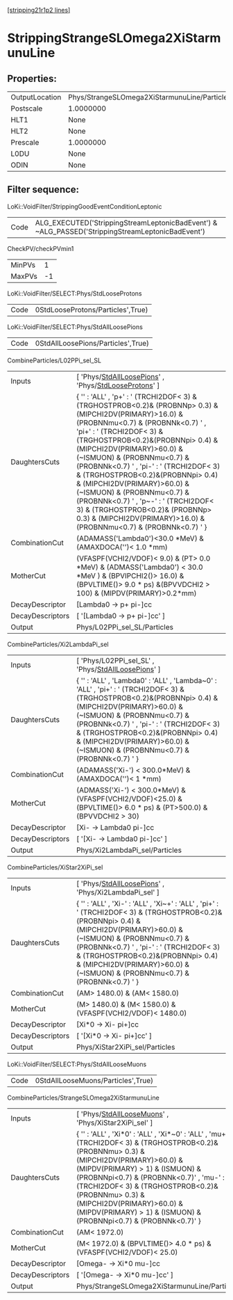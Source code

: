 [[stripping21r1p2 lines]](./stripping21r1p2-index)

# StrippingStrangeSLOmega2XiStarmunuLine

## Properties:

|                |                                              |
|----------------|----------------------------------------------|
| OutputLocation | Phys/StrangeSLOmega2XiStarmunuLine/Particles |
| Postscale      | 1.0000000                                    |
| HLT1           | None                                         |
| HLT2           | None                                         |
| Prescale       | 1.0000000                                    |
| L0DU           | None                                         |
| ODIN           | None                                         |

## Filter sequence:

LoKi::VoidFilter/StrippingGoodEventConditionLeptonic

|      |                                                                                                  |
|------|--------------------------------------------------------------------------------------------------|
| Code | ALG_EXECUTED('StrippingStreamLeptonicBadEvent') & ~ALG_PASSED('StrippingStreamLeptonicBadEvent') |

CheckPV/checkPVmin1

|        |     |
|--------|-----|
| MinPVs | 1   |
| MaxPVs | -1  |

LoKi::VoidFilter/SELECT:Phys/StdLooseProtons

|      |                                   |
|------|-----------------------------------|
| Code | 0StdLooseProtons/Particles',True) |

LoKi::VoidFilter/SELECT:Phys/StdAllLoosePions

|      |                                    |
|------|------------------------------------|
| Code | 0StdAllLoosePions/Particles',True) |

CombineParticles/L02PPi_sel_SL

|                  |                                                                                                                                                                                                                                                                                                                                                                                                                                                                                                                                                                                       |
|------------------|---------------------------------------------------------------------------------------------------------------------------------------------------------------------------------------------------------------------------------------------------------------------------------------------------------------------------------------------------------------------------------------------------------------------------------------------------------------------------------------------------------------------------------------------------------------------------------------|
| Inputs           | [ 'Phys/[StdAllLoosePions](./stripping21r1p2-commonparticles-stdallloosepions)' , 'Phys/[StdLooseProtons](./stripping21r1p2-commonparticles-stdlooseprotons)' ]                                                                                                                                                                                                                                                                                                                                                                                                                     |
| DaughtersCuts    | { '' : 'ALL' , 'p+' : ' (TRCHI2DOF\< 3) & (TRGHOSTPROB\<0.2)& (PROBNNp\> 0.3) & (MIPCHI2DV(PRIMARY)\>16.0) & (PROBNNmu\<0.7) & (PROBNNk\<0.7) ' , 'pi+' : ' (TRCHI2DOF\< 3) & (TRGHOSTPROB\<0.2)&(PROBNNpi\> 0.4) & (MIPCHI2DV(PRIMARY)\>60.0) & (~ISMUON) & (PROBNNmu\<0.7) & (PROBNNk\<0.7) ' , 'pi-' : ' (TRCHI2DOF\< 3) & (TRGHOSTPROB\<0.2)&(PROBNNpi\> 0.4) & (MIPCHI2DV(PRIMARY)\>60.0) & (~ISMUON) & (PROBNNmu\<0.7) & (PROBNNk\<0.7) ' , 'p~-' : ' (TRCHI2DOF\< 3) & (TRGHOSTPROB\<0.2)& (PROBNNp\> 0.3) & (MIPCHI2DV(PRIMARY)\>16.0) & (PROBNNmu\<0.7) & (PROBNNk\<0.7) ' } |
| CombinationCut   | (ADAMASS('Lambda0')\<30.0 \*MeV) & (AMAXDOCA('')\< 1.0 \*mm)                                                                                                                                                                                                                                                                                                                                                                                                                                                                                                                          |
| MotherCut        | (VFASPF(VCHI2/VDOF)\< 9.0) & (PT\> 0.0 \*MeV) & (ADMASS('Lambda0') \< 30.0 \*MeV ) & (BPVIPCHI2()\> 16.0) & (BPVLTIME()\> 9.0 \* ps) &(BPVVDCHI2 \> 100) & (MIPDV(PRIMARY)\>0.2\*mm)                                                                                                                                                                                                                                                                                                                                                                                                  |
| DecayDescriptor  | [Lambda0 -\> p+ pi-]cc                                                                                                                                                                                                                                                                                                                                                                                                                                                                                                                                                              |
| DecayDescriptors | [ '[Lambda0 -\> p+ pi-]cc' ]                                                                                                                                                                                                                                                                                                                                                                                                                                                                                                                                                      |
| Output           | Phys/L02PPi_sel_SL/Particles                                                                                                                                                                                                                                                                                                                                                                                                                                                                                                                                                          |

CombineParticles/Xi2LambdaPi_sel

|                  |                                                                                                                                                                                                                                                                                                                                                         |
|------------------|---------------------------------------------------------------------------------------------------------------------------------------------------------------------------------------------------------------------------------------------------------------------------------------------------------------------------------------------------------|
| Inputs           | [ 'Phys/L02PPi_sel_SL' , 'Phys/[StdAllLoosePions](./stripping21r1p2-commonparticles-stdallloosepions)' ]                                                                                                                                                                                                                                              |
| DaughtersCuts    | { '' : 'ALL' , 'Lambda0' : 'ALL' , 'Lambda~0' : 'ALL' , 'pi+' : ' (TRCHI2DOF\< 3) & (TRGHOSTPROB\<0.2)&(PROBNNpi\> 0.4) & (MIPCHI2DV(PRIMARY)\>60.0) & (~ISMUON) & (PROBNNmu\<0.7) & (PROBNNk\<0.7) ' , 'pi-' : ' (TRCHI2DOF\< 3) & (TRGHOSTPROB\<0.2)&(PROBNNpi\> 0.4) & (MIPCHI2DV(PRIMARY)\>60.0) & (~ISMUON) & (PROBNNmu\<0.7) & (PROBNNk\<0.7) ' } |
| CombinationCut   | (ADAMASS('Xi-') \< 300.0\*MeV) & (AMAXDOCA('')\< 1 \*mm)                                                                                                                                                                                                                                                                                                |
| MotherCut        | (ADMASS('Xi-') \< 300.0\*MeV) & (VFASPF(VCHI2/VDOF)\<25.0) & (BPVLTIME()\> 6.0 \* ps) & (PT\>500.0) & (BPVVDCHI2 \> 30)                                                                                                                                                                                                                                 |
| DecayDescriptor  | [Xi- -\> Lambda0 pi-]cc                                                                                                                                                                                                                                                                                                                               |
| DecayDescriptors | [ '[Xi- -\> Lambda0 pi-]cc' ]                                                                                                                                                                                                                                                                                                                       |
| Output           | Phys/Xi2LambdaPi_sel/Particles                                                                                                                                                                                                                                                                                                                          |

CombineParticles/XiStar2XiPi_sel

|                  |                                                                                                                                                                                                                                                                                                                                                 |
|------------------|-------------------------------------------------------------------------------------------------------------------------------------------------------------------------------------------------------------------------------------------------------------------------------------------------------------------------------------------------|
| Inputs           | [ 'Phys/[StdAllLoosePions](./stripping21r1p2-commonparticles-stdallloosepions)' , 'Phys/Xi2LambdaPi_sel' ]                                                                                                                                                                                                                                    |
| DaughtersCuts    | { '' : 'ALL' , 'Xi-' : 'ALL' , 'Xi~+' : 'ALL' , 'pi+' : ' (TRCHI2DOF\< 3) & (TRGHOSTPROB\<0.2)&(PROBNNpi\> 0.4) & (MIPCHI2DV(PRIMARY)\>60.0) & (~ISMUON) & (PROBNNmu\<0.7) & (PROBNNk\<0.7) ' , 'pi-' : ' (TRCHI2DOF\< 3) & (TRGHOSTPROB\<0.2)&(PROBNNpi\> 0.4) & (MIPCHI2DV(PRIMARY)\>60.0) & (~ISMUON) & (PROBNNmu\<0.7) & (PROBNNk\<0.7) ' } |
| CombinationCut   | (AM\> 1480.0) & (AM\< 1580.0)                                                                                                                                                                                                                                                                                                                   |
| MotherCut        | (M\> 1480.0) & (M\< 1580.0) & (VFASPF(VCHI2/VDOF)\< 1480.0)                                                                                                                                                                                                                                                                                     |
| DecayDescriptor  | [Xi\*0 -\> Xi- pi+]cc                                                                                                                                                                                                                                                                                                                         |
| DecayDescriptors | [ '[Xi\*0 -\> Xi- pi+]cc' ]                                                                                                                                                                                                                                                                                                                 |
| Output           | Phys/XiStar2XiPi_sel/Particles                                                                                                                                                                                                                                                                                                                  |

LoKi::VoidFilter/SELECT:Phys/StdAllLooseMuons

|      |                                    |
|------|------------------------------------|
| Code | 0StdAllLooseMuons/Particles',True) |

CombineParticles/StrangeSLOmega2XiStarmunuLine

|                  |                                                                                                                                                                                                                                                                                                                                                                                                   |
|------------------|---------------------------------------------------------------------------------------------------------------------------------------------------------------------------------------------------------------------------------------------------------------------------------------------------------------------------------------------------------------------------------------------------|
| Inputs           | [ 'Phys/[StdAllLooseMuons](./stripping21r1p2-commonparticles-stdallloosemuons)' , 'Phys/XiStar2XiPi_sel' ]                                                                                                                                                                                                                                                                                      |
| DaughtersCuts    | { '' : 'ALL' , 'Xi\*0' : 'ALL' , 'Xi\*~0' : 'ALL' , 'mu+' : ' (TRCHI2DOF\< 3) & (TRGHOSTPROB\<0.2)& (PROBNNmu\> 0.3) & (MIPCHI2DV(PRIMARY)\>60.0) & (MIPDV(PRIMARY) \> 1) & (ISMUON) & (PROBNNpi\<0.7) & (PROBNNk\<0.7)' , 'mu-' : ' (TRCHI2DOF\< 3) & (TRGHOSTPROB\<0.2)& (PROBNNmu\> 0.3) & (MIPCHI2DV(PRIMARY)\>60.0) & (MIPDV(PRIMARY) \> 1) & (ISMUON) & (PROBNNpi\<0.7) & (PROBNNk\<0.7)' } |
| CombinationCut   | (AM\< 1972.0)                                                                                                                                                                                                                                                                                                                                                                                     |
| MotherCut        | (M\< 1972.0) & (BPVLTIME()\> 4.0 \* ps) & (VFASPF(VCHI2/VDOF)\< 25.0)                                                                                                                                                                                                                                                                                                                             |
| DecayDescriptor  | [Omega- -\> Xi\*0 mu-]cc                                                                                                                                                                                                                                                                                                                                                                        |
| DecayDescriptors | [ '[Omega- -\> Xi\*0 mu-]cc' ]                                                                                                                                                                                                                                                                                                                                                                |
| Output           | Phys/StrangeSLOmega2XiStarmunuLine/Particles                                                                                                                                                                                                                                                                                                                                                      |

